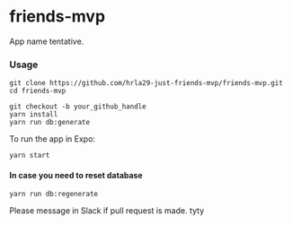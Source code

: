 # friends-mvp

App name tentative.

### Usage

```
git clone https://github.com/hrla29-just-friends-mvp/friends-mvp.git
cd friends-mvp

git checkout -b your_github_handle
yarn install
yarn run db:generate
```

To run the app in Expo:
```
yarn start
```

#### In case you need to reset database
```
yarn run db:regenerate
```

Please message in Slack if pull request is made. tyty